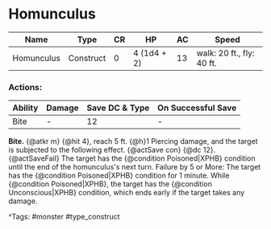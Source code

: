 # Homunculus

| Name | Type | CR | HP | AC | Speed |
|------|------|----|----|----|-------|
| Homunculus | Construct | 0 | 4 (1d4 + 2) | 13 | walk: 20 ft., fly: 40 ft. |

### Actions:

| Ability | Damage | Save DC & Type | On Successful Save |
|---------|--------|----------------|--------------------|
| Bite | - | 12 | - |


**Bite.** {@atkr m} {@hit 4}, reach 5 ft. {@h}1 Piercing damage, and the target is subjected to the following effect. {@actSave con} {@dc 12}. {@actSaveFail} The target has the {@condition Poisoned|XPHB} condition until the end of the homunculus's next turn. Failure by 5 or More: The target has the {@condition Poisoned|XPHB} condition for 1 minute. While {@condition Poisoned|XPHB}, the target has the {@condition Unconscious|XPHB} condition, which ends early if the target takes any damage.

^Tags: #monster #type_construct